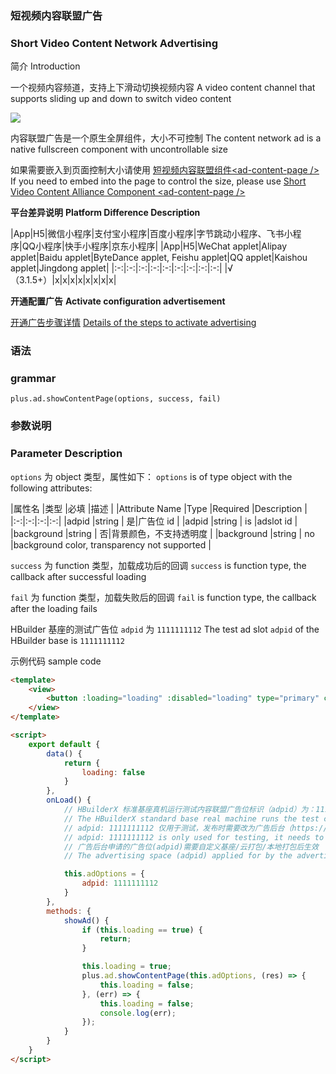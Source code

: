 <md-translatedByGoogle />

### 短视频内容联盟广告
### Short Video Content Network Advertising

简介
Introduction

⼀个视频内容频道，支持上下滑动切换视频内容
A video content channel that supports sliding up and down to switch video content

![](https://vkceyugu.cdn.bspapp.com/VKCEYUGU-a90b5f95-90ba-4d30-a6a7-cd4d057327db/673f23ff-0924-4302-8467-9c1c1fd03b96.png)


内容联盟广告是一个原生全屏组件，大小不可控制
The content network ad is a native fullscreen component with uncontrollable size

如果需要嵌入到页面控制大小请使用 [短视频内容联盟组件\<ad-content-page /\>](https://uniapp.dcloud.net.cn/component/ad-content-page)
If you need to embed into the page to control the size, please use [Short Video Content Alliance Component \<ad-content-page /\>](https://uniapp.dcloud.net.cn/component/ad-content-page)

**平台差异说明**
**Platform Difference Description**

|App|H5|微信小程序|支付宝小程序|百度小程序|字节跳动小程序、飞书小程序|QQ小程序|快手小程序|京东小程序|
|App|H5|WeChat applet|Alipay applet|Baidu applet|ByteDance applet, Feishu applet|QQ applet|Kaishou applet|Jingdong applet|
|:-:|:-:|:-:|:-:|:-:|:-:|:-:|:-:|:-:|
|√（3.1.5+）|x|x|x|x|x|x|x|x|


**开通配置广告**
**Activate configuration advertisement**

[开通广告步骤详情](https://uniapp.dcloud.net.cn/uni-ad.html#start)
[Details of the steps to activate advertising](https://uniapp.dcloud.net.cn/uni-ad.html#start)


### 语法
### grammar

`plus.ad.showContentPage(options, success, fail)`

### 参数说明
### Parameter Description

`options` 为 object 类型，属性如下：
`options` is of type object with the following attributes:

|属性名		|类型		|必填	|描述			|
|Attribute Name |Type |Required |Description |
|:-:|:-:|:-:|:-:|
|adpid	  |string	|	是|广告位 id |
|adpid |string | is |adslot id |
|background	|string	|	否|背景颜色，不支持透明度 |
|background |string | no |background color, transparency not supported |

`success` 为 function 类型，加载成功后的回调
`success` is function type, the callback after successful loading

`fail` 为 function 类型，加载失败后的回调
`fail` is function type, the callback after the loading fails

HBuilder 基座的测试广告位 `adpid` 为 `1111111112`
The test ad slot `adpid` of the HBuilder base is `1111111112`


示例代码
sample code

```html
<template>
	<view>
		<button :loading="loading" :disabled="loading" type="primary" class="btn" @click="showAd">显示广告</button>
	</view>
</template>

<script>
	export default {
		data() {
			return {
				loading: false
			}
		},
		onLoad() {
			// HBuilderX 标准基座真机运行测试内容联盟广告位标识（adpid）为：1111111112
			// The HBuilderX standard base real machine runs the test content alliance advertising space identifier (adpid): 1111111112
			// adpid: 1111111112 仅用于测试，发布时需要改为广告后台（https://uniad.dcloud.net.cn/）申请的 adpid
			// adpid: 1111111112 is only used for testing, it needs to be changed to the adpid applied for by the advertising background (https://uniad.dcloud.net.cn/) when publishing
			// 广告后台申请的广告位(adpid)需要自定义基座/云打包/本地打包后生效
			// The advertising space (adpid) applied for by the advertising background needs to be customized after the base/cloud packaging/local packaging takes effect

			this.adOptions = {
				adpid: 1111111112
			}
		},
		methods: {
			showAd() {
				if (this.loading == true) {
					return;
				}

				this.loading = true;
				plus.ad.showContentPage(this.adOptions, (res) => {
					this.loading = false;
				}, (err) => {
					this.loading = false;
					console.log(err);
				});
			}
		}
	}
</script>
```

